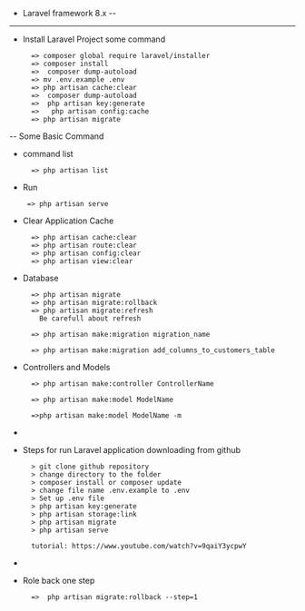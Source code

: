 - Laravel framework 8.x  -- 
--- 

- Install Laravel Project some command 

        => composer global require laravel/installer
        => composer install
        =>  composer dump-autoload
        => mv .env.example .env  
        => php artisan cache:clear 
        =>  composer dump-autoload
        =>  php artisan key:generate
        =>   php artisan config:cache
        => php artisan migrate

-- Some Basic Command 

- command list 

        => php artisan list
 - Run
    
        => php artisan serve

- Clear Application Cache

        => php artisan cache:clear
        => php artisan route:clear
        => php artisan config:clear
        => php artisan view:clear

- Database

        => php artisan migrate
        => php artisan migrate:rollback
        => php artisan migrate:refresh   
          Be carefull about refresh

        => php artisan make:migration migration_name
        
        => php artisan make:migration add_columns_to_customers_table
        
- Controllers and Models

        => php artisan make:controller ControllerName

        => php artisan make:model ModelName
        
        =>php artisan make:model ModelName -m
     

- 


- Steps for run Laravel application downloading from github

        > git clone github repository
        > change directory to the folder
        > composer install or composer update
        > change file name .env.example to .env
        > Set up .env file
        > php artisan key:generate
        > php artisan storage:link
        > php artisan migrate
        > php artisan serve 

        tutorial: https://www.youtube.com/watch?v=9qaiY3ycpwY
     

- 

- Role back one step 

        =>  php artisan migrate:rollback --step=1

 
